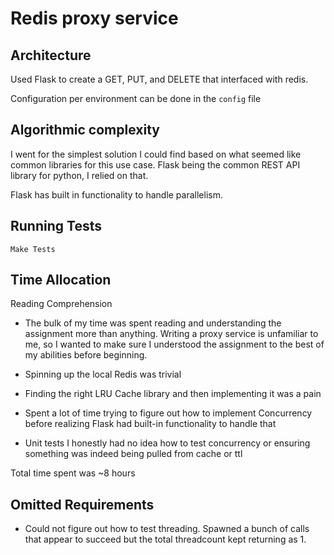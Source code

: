 # Redis proxy service

## Architecture

Used Flask to create a GET, PUT, and DELETE that interfaced with redis.

Configuration per environment can be done in the `config` file

##

## Algorithmic complexity

I went for the simplest solution I could find based on what seemed like common libraries for this use case.
Flask being the common REST API library for python, I relied on that.

Flask has built in functionality to handle parallelism.

## Running Tests

```
Make Tests
```

## Time Allocation

Reading Comprehension
* The bulk of my time was spent reading and understanding the assignment more than anything.
Writing a proxy service is unfamiliar to me, so I wanted to make sure I understood the assignment
to the best of my abilities before beginning.

* Spinning up the local Redis was trivial

* Finding the right LRU Cache library and then implementing it was a pain

* Spent a lot of time trying to figure out how to implement Concurrency before realizing
Flask had built-in functionality to handle that

* Unit tests
I honestly had no idea how to test concurrency or ensuring something was indeed being pulled from cache or ttl

Total time spent was ~8 hours

## Omitted Requirements

* Could not figure out how to test threading. Spawned a bunch of calls that appear to succeed but the total threadcount kept returning as 1.

